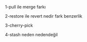 1-pull ile merge farkı

2-restore ile revert nedir fark benzerlik

3-cherry-pick

4-stash neden nedendeğil